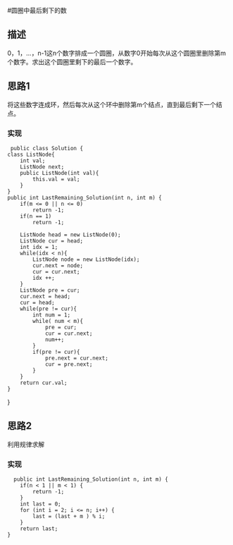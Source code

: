 #圆圈中最后剩下的数
## 描述
0，1，...，n-1这n个数字排成一个圆圈，从数字0开始每次从这个圆圈里删除第m个数字。求出这个圆圈里剩下的最后一个数字。
## 思路1
将这些数字连成环，然后每次从这个环中删除第m个结点，直到最后剩下一个结点。
### 实现
     public class Solution {
    class ListNode{
        int val;
        ListNode next;
        public ListNode(int val){
            this.val = val;
        }
    }
    public int LastRemaining_Solution(int n, int m) {
        if(m <= 0 || n <= 0)
            return -1;
        if(n == 1)
            return -1;
         
        ListNode head = new ListNode(0);
        ListNode cur = head;
        int idx = 1;
        while(idx < n){
            ListNode node = new ListNode(idx);
            cur.next = node;
            cur = cur.next;
            idx ++;
        }
        ListNode pre = cur;
        cur.next = head;
        cur = head;
        while(pre != cur){
            int num = 1;
            while( num < m){
                pre = cur;
                cur = cur.next;
                num++;   
            }
            if(pre != cur){
                pre.next = cur.next;
                cur = pre.next;
            }
        }
        return cur.val;
    }
}

## 思路2
利用规律求解

### 实现
      public int LastRemaining_Solution(int n, int m) {
        if(n < 1 || m < 1) {
            return -1;
        }
        int last = 0;
        for (int i = 2; i <= n; i++) {
            last = (last + m ) % i;
        }
        return last;
    }
